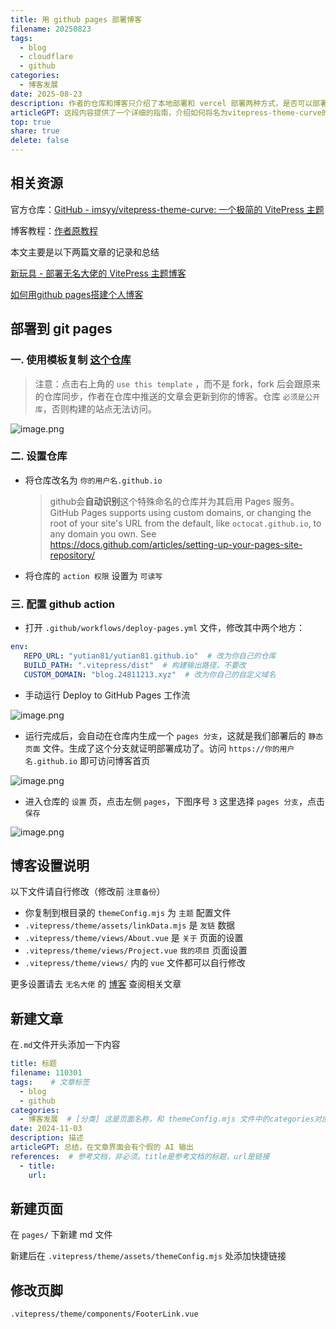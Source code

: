 ```yaml
---
title: 用 github pages 部署博客  
filename: 20250823  
tags:  
  - blog  
  - cloudflare  
  - github  
categories:  
  - 博客发展 
date: 2025-08-23  
description: 作者的仓库和博客只介绍了本地部署和 vercel 部署两种方式，是否可以部署到 github pages 和 cf pages 呢？答案是可以的！  
articleGPT: 这段内容提供了一个详细的指南，介绍如何将名为vitepress-theme-curve的VitePress主题博客部署到GitHub Pages。步骤包括从模板复制仓库、设置仓库名称和权限、配置GitHub Actions。文档最后提到了一些需要用户自行修改的设置文件，以及提供了作者博客的链接，用户可以查阅更多相关设置的指南。  
top: true  
share: true  
delete: false  
---
```



## 相关资源  

官方仓库：[GitHub - imsyy/vitepress-theme-curve: 一个极简的 VitePress 主题](https://github.com/imsyy/vitepress-theme-curve)  

博客教程：[作者原教程](https://blog.imsyy.top/posts/2024/0320)  

本文主要是以下两篇文章的记录和总结

[新玩具 - 部署无名大佬的 VitePress 主题博客](https://blog2.811520.xyz/posts/2024-11/110301)

[如何用github pages搭建个人博客](https://tsh1203.github.io/posts/2024/1034)



## 部署到 git pages  

### 一. 使用模板复制 [这个仓库](https://github.com/yutian81/)  

> 注意：点击右上角的 `use this template` ，而不是 fork，fork 后会跟原来的仓库同步，作者在仓库中推送的文章会更新到你的博客。仓库 `必须是公开库`，否则构建的站点无法访问。  

![image.png](https://pan.811520.xyz/2024-11/1730619531-image.webp)  

### 二. 设置仓库  

- 将仓库改名为 `你的用户名.github.io`  

  > github会**自动识别**这个特殊命名的仓库并为其启用 Pages 服务。
  > GitHub Pages supports using custom domains, or changing the root of your site's URL from the default, like `octocat.github.io`, to any domain you own. See https://docs.github.com/articles/setting-up-your-pages-site-repository/

- 将仓库的 `action 权限` 设置为 `可读写`
### 三. 配置 github action  

- 打开 `.github/workflows/deploy-pages.yml` 文件，修改其中两个地方：
  
```yml  
env:  
   REPO_URL: "yutian81/yutian81.github.io"  # 改为你自己的仓库  
   BUILD_PATH: ".vitepress/dist"  # 构建输出路径，不要改  
   CUSTOM_DOMAIN: "blog.24811213.xyz"  # 改为你自己的自定义域名  
```

- 手动运行 Deploy to GitHub Pages 工作流  
  

![image.png](https://pan.811520.xyz/2024-11/1730620765-image.webp)  

- 运行完成后，会自动在仓库内生成一个 `pages 分支`，这就是我们部署后的 `静态页面` 文件。生成了这个分支就证明部署成功了。访问 `https://你的用户名.github.io` 即可访问博客首页  
  

![image.png](https://pan.811520.xyz/2024-11/1730620832-image.webp)  

- 进入仓库的 `设置` 页，点击左侧 `pages`，下图序号 `3` 这里选择 `pages 分支`，点击 `保存`  
  

![image.png](https://pan.811520.xyz/2024-11/1730620958-image.webp)    

## 博客设置说明  

 以下文件请自行修改（修改前 `注意备份`）  

- 你复制到根目录的 `themeConfig.mjs` 为 `主题` 配置文件  
- `.vitepress/theme/assets/linkData.mjs` 是 `友链` 数据  
- `.vitepress/theme/views/About.vue` 是 `关于` 页面的设置  
- `.vitepress/theme/views/Project.vue` `我的项目` 页面设置  
- `.vitepress/theme/views/` 内的 `vue` 文件都可以自行修改  

更多设置请去 `无名大佬` 的 [博客](https://blog.imsyy.top/) 查阅相关文章  


## 新建文章
在`.md`文件开头添加一下内容
```yml
title: 标题
filename: 110301  
tags:    # 文章标签
  - blog     
  - github
categories:
  - 博客发展  # [分类] 这是页面名称，和 themeConfig.mjs 文件中的categories对应
date: 2024-11-03    
description: 描述
articleGPT: 总结，在文章界面会有个假的 AI 输出
references:  # 参考文档，非必须。title是参考文档的标题，url是链接  
  - title:     
    url: 
```

## 新建页面
在 `pages/` 下新建 md 文件

新建后在 `.vitepress/theme/assets/themeConfig.mjs` 处添加快捷链接

## 修改页脚
`.vitepress/theme/components/FooterLink.vue`